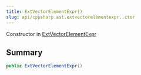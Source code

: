 ```yaml
---
title: ExtVectorElementExpr()
slug: api/cppsharp.ast.extvectorelementexpr..ctor
---
```

Constructor in [ExtVectorElementExpr](/api/cppsharp/ast/extvectorelementexpr)

## Summary



```csharp
public ExtVectorElementExpr()
```

